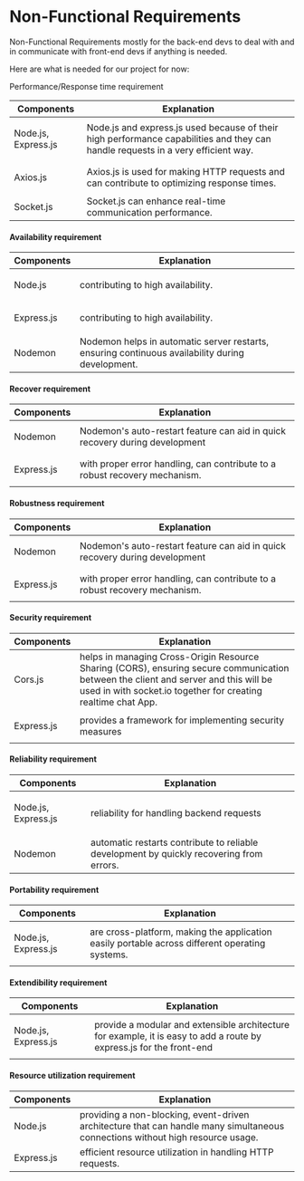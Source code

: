 # Non-Functional Requirements

Non-Functional Requirements mostly for the back-end devs to deal with and in communicate with front-end devs if anything is needed.

Here are what is needed for our project for now:

Performance/Response time requirement

<table data-full-width="false"><thead><tr><th>Components</th><th>Explanation</th></tr></thead><tbody><tr><td><p>Node.js, Express.js</p><p></p></td><td>Node.js and express.js used because of their high performance capabilities and they can handle requests in a very efficient way.</td></tr><tr><td><p>Axios.js</p><p></p></td><td>Axios.js is used for making HTTP requests and can contribute to optimizing response times.</td></tr><tr><td>Socket.js</td><td>Socket.js can enhance real-time communication performance.</td></tr></tbody></table>

#### Availability requirement

<table data-full-width="false"><thead><tr><th>Components</th><th>Explanation</th></tr></thead><tbody><tr><td><p>Node.js</p><p></p></td><td>contributing to high availability.</td></tr><tr><td><p>Express.js</p><p></p></td><td>contributing to high availability.</td></tr><tr><td>Nodemon</td><td>Nodemon helps in automatic server restarts, ensuring continuous availability during development.</td></tr></tbody></table>

#### Recover requirement

<table data-full-width="false"><thead><tr><th>Components</th><th>Explanation</th></tr></thead><tbody><tr><td><p>Nodemon</p><p></p></td><td>Nodemon's auto-restart feature can aid in quick recovery during development</td></tr><tr><td><p>Express.js</p><p></p></td><td>with proper error handling, can contribute to a robust recovery mechanism.</td></tr></tbody></table>

#### Robustness requirement

<table data-full-width="false"><thead><tr><th>Components</th><th>Explanation</th></tr></thead><tbody><tr><td><p>Nodemon</p><p></p><p></p></td><td>Nodemon's auto-restart feature can aid in quick recovery during development</td></tr><tr><td><p>Express.js</p><p></p></td><td>with proper error handling, can contribute to a robust recovery mechanism.</td></tr></tbody></table>

#### Security requirement

<table data-full-width="false"><thead><tr><th>Components</th><th>Explanation</th></tr></thead><tbody><tr><td><p>Cors.js</p><p></p><p></p></td><td>helps in managing Cross-Origin Resource Sharing (CORS), ensuring secure communication between the client and server and this will be used in with socket.io together for creating realtime chat App.</td></tr><tr><td><p>Express.js</p><p></p></td><td>provides a framework for implementing security measures</td></tr></tbody></table>

#### Reliability requirement

<table data-full-width="false"><thead><tr><th>Components</th><th>Explanation</th></tr></thead><tbody><tr><td><p>Node.js, Express.js</p><p></p><p></p></td><td>reliability for handling backend requests </td></tr><tr><td>Nodemon</td><td>automatic restarts contribute to reliable development by quickly recovering from errors.</td></tr></tbody></table>

#### Portability requirement

<table data-full-width="false"><thead><tr><th>Components</th><th>Explanation</th></tr></thead><tbody><tr><td><p>Node.js, Express.js</p><p></p><p></p></td><td>are cross-platform, making the application easily portable across different operating systems.</td></tr></tbody></table>

#### Extendibility requirement

<table data-full-width="false"><thead><tr><th>Components</th><th>Explanation</th></tr></thead><tbody><tr><td><p>Node.js, Express.js</p><p></p><p></p></td><td>provide a modular and extensible architecture<br>for example, it is easy to add a route by express.js for the front-end </td></tr></tbody></table>



#### Resource utilization requirement

<table data-full-width="false"><thead><tr><th>Components</th><th>Explanation</th></tr></thead><tbody><tr><td>Node.js</td><td>providing a non-blocking, event-driven architecture that can handle many simultaneous connections without high resource usage.</td></tr><tr><td>Express.js </td><td>efficient resource utilization in handling HTTP requests.</td></tr></tbody></table>
